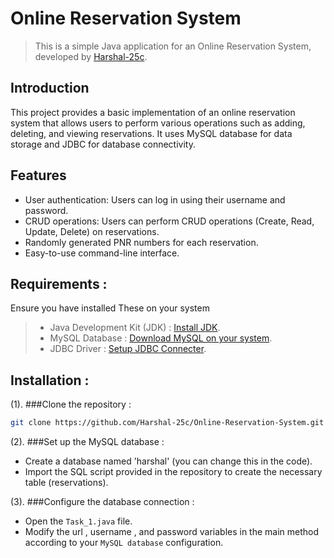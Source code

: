 # Online Reservation System

> This is a simple Java application for an Online Reservation System, developed by [Harshal-25c](https://github.com/Harshal-25c).

## Introduction

This project provides a basic implementation of an online reservation system that allows users to perform various operations such as adding, deleting, and viewing reservations. It uses MySQL database for data storage and JDBC for database connectivity.

## Features

- User authentication: Users can log in using their username and password.
- CRUD operations: Users can perform CRUD operations (Create, Read, Update, Delete) on reservations.
- Randomly generated PNR numbers for each reservation.
- Easy-to-use command-line interface.

## Requirements :
Ensure you have installed These on your system

> - Java Development Kit (JDK) : [Install JDK](https://www.oracle.com/in/java/technologies/downloads/).
> - MySQL Database : [Download MySQL on your system](https://www.mysql.com/downloads/).
> - JDBC Driver : [Setup JDBC Connecter](https://dev.mysql.com/downloads/connector/j/).

## Installation :

(1). ###Clone the repository :

   ```bash
   git clone https://github.com/Harshal-25c/Online-Reservation-System.git
   ```


(2). ###Set up the MySQL database :

- Create a database named 'harshal' (you can change this in the code).
- Import the SQL script provided in the repository to create the necessary table (reservations).


(3). ###Configure the database connection :

- Open the `Task_1.java` file.
- Modify the url , username , and password variables in the main method according to your `MySQL database` configuration.
   
